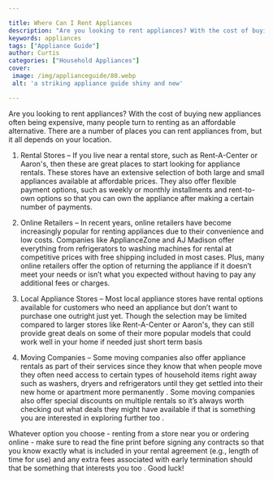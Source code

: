 ```yaml
---

title: Where Can I Rent Appliances
description: "Are you looking to rent appliances? With the cost of buying new appliances often being expensive, many people turn to renting as a...lets find out"
keywords: appliances
tags: ["Appliance Guide"]
author: Curtis
categories: ["Household Appliances"]
cover: 
 image: /img/applianceguide/80.webp
 alt: 'a striking appliance guide shiny and new'

---
```


Are you looking to rent appliances? With the cost of buying new appliances often being expensive, many people turn to renting as an affordable alternative. There are a number of places you can rent appliances from, but it all depends on your location.

1. Rental Stores – If you live near a rental store, such as Rent-A-Center or Aaron's, then these are great places to start looking for appliance rentals. These stores have an extensive selection of both large and small appliances available at affordable prices. They also offer flexible payment options, such as weekly or monthly installments and rent-to-own options so that you can own the appliance after making a certain number of payments.

2. Online Retailers – In recent years, online retailers have become increasingly popular for renting appliances due to their convenience and low costs. Companies like ApplianceZone and AJ Madison offer everything from refrigerators to washing machines for rental at competitive prices with free shipping included in most cases. Plus, many online retailers offer the option of returning the appliance if it doesn’t meet your needs or isn’t what you expected without having to pay any additional fees or charges. 

3. Local Appliance Stores – Most local appliance stores have rental options available for customers who need an appliance but don’t want to purchase one outright just yet. Though the selection may be limited compared to larger stores like Rent-A-Center or Aaron's, they can still provide great deals on some of their more popular models that could work well in your home if needed just short term basis 
 
4. Moving Companies – Some moving companies also offer appliance rentals as part of their services since they know that when people move they often need access to certain types of household items right away such as washers, dryers and refrigerators until they get settled into their new home or apartment more permanently . Some moving companies also offer special discounts on multiple rentals so it’s always worth checking out what deals they might have available if that is something you are interested in exploring further too . 

 Whatever option you choose - renting from a store near you or ordering online - make sure to read the fine print before signing any contracts so that you know exactly what is included in your rental agreement (e.g., length of time for use) and any extra fees associated with early termination should that be something that interests you too . Good luck!
